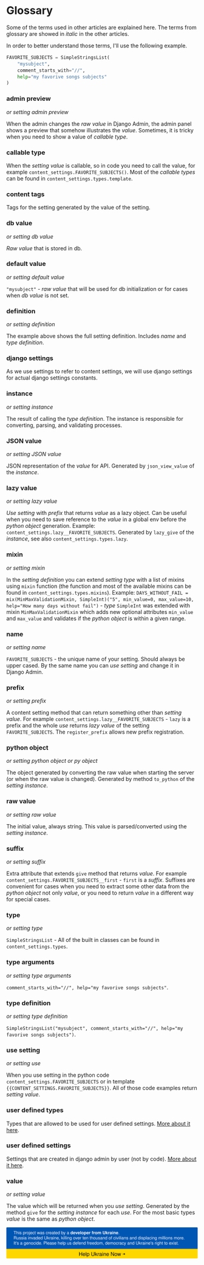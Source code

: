 # Glossary

Some of the terms used in other articles are explained here. The terms from glossary are showed in *italic* in the other articles.

In order to better understand those terms, I'll use the following example.

```python
FAVORITE_SUBJECTS = SimpleStringsList(
    "mysubject",
    comment_starts_with="//",
    help="my favorive songs subjects"
)
```

### admin preview

*or setting admin preview*

When the admin changes the *raw value* in Django Admin, the admin panel shows a preview that somehow illustrates the *value*. Sometimes, it is tricky when you need to show a value of *callable type*.

### callable type

When the *setting value* is callable, so in code you need to call the value, for example `content_settings.FAVORITE_SUBJECTS()`. Most of the *callable types* can be found in `content_settings.types.template`.

### content tags

Tags for the setting generated by the value of the setting.

### db value

*or setting db value*

*Raw value* that is stored in db.

### default value

*or setting default value*

`"mysubject"` - *raw value* that will be used for db initialization or for cases when *db value* is not set.

### definition

*or setting definition*

The example above shows the full setting definition. Includes *name* and *type definition*.

### django settings

As we use settings to refer to content settings, we will use django settings for actual django settings constants.

### instance

*or setting instance*

The result of calling the *type definition*. The instance is responsible for converting, parsing, and validating processes.

### JSON value

*or setting JSON value*

JSON representation of the *value* for API. Generated by `json_view_value` of the *instance*.

### lazy value

*or setting lazy value*

*Use setting* with *prefix* that returns *value* as a lazy object. Can be useful when you need to save reference to the *value* in a global env before the *python object* generation. Example: `content_settings.lazy__FAVORITE_SUBJECTS`. Generated by `lazy_give` of the *instance*, see also `content_settings.types.lazy`.

### mixin

*or setting mixin*

In the *setting definition* you can extend *setting type* with a list of mixins using `mixin` function (the function and most of the available mixins can be found in `content_settings.types.mixins`). Example: `DAYS_WITHOUT_FAIL = mix(MinMaxValidationMixin, SimpleInt)("5", min_value=0, max_value=10, help="How many days without fail")` - *type* `SimpleInt` was extended with mixin `MinMaxValidationMixin` which adds new optional attributes `min_value` and `max_value` and validates if the *python object* is within a given range.

### name

*or setting name*

`FAVORITE_SUBJECTS` - the unique name of your setting. Should always be upper cased. By the same name you can *use setting* and change it in Django Admin.

### prefix

*or setting prefix*

A content setting method that can return something other than *setting value*. For example `content_settings.lazy__FAVORITE_SUBJECTS` - `lazy` is a prefix and the whole *use* returns *lazy value* of the setting `FAVORITE_SUBJECTS`. The `register_prefix` allows new prefix registration.

### python object

*or setting python object or py object*

The object generated by converting the raw value when starting the server (or when the raw value is changed). Generated by method `to_python` of the *setting instance*.

### raw value

*or setting raw value*

The initial value, always string. This value is parsed/converted using the *setting instance*.

### suffix

*or setting suffix*

Extra attribute that extends `give` method that returns *value*. For example `content_settings.FAVORITE_SUBJECTS__first` - `first` is a *suffix*. Suffixes are convenient for cases when you need to extract some other data from the *python object* not only *value*, or you need to return *value* in a different way for special cases.

### type

*or setting type*

`SimpleStringsList` - All of the built in classes can be found in `content_settings.types`.

### type arguments

*or setting type arguments*

`comment_starts_with="//", help="my favorive songs subjects"`.

### type definition

*or setting type definition*

`SimpleStringsList("mysubject", comment_starts_with="//", help="my favorive songs subjects")`.

### use setting

*or setting use*

When you use setting in the python code `content_settings.FAVORITE_SUBJECTS` or in template `{{CONTENT_SETTINGS.FAVORITE_SUBJECTS}}`. All of those code examples return *setting value*.

### user defined types

Types that are allowed to be used for user defined settings. [More about it here](uservar.md).

### user defined settings

Settings that are created in django admin by user (not by code). [More about it here](uservar.md).

### value

*or setting value*

The value which will be returned when you *use setting*. Generated by the method `give` for the *setting instance* for each *use*. For the most basic types *value* is the same as *python object*.

[![Stand With Ukraine](https://raw.githubusercontent.com/vshymanskyy/StandWithUkraine/main/banner-direct-single.svg)](https://stand-with-ukraine.pp.ua)